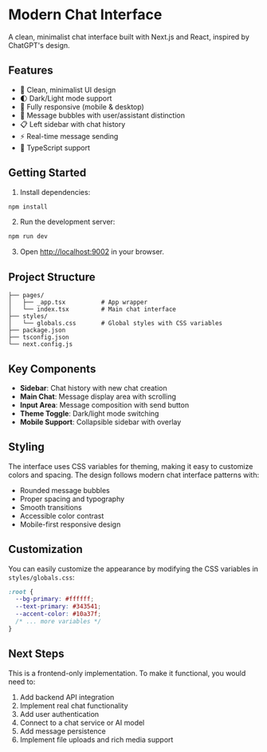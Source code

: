 # Modern Chat Interface

A clean, minimalist chat interface built with Next.js and React, inspired by ChatGPT's design.

## Features

- 🎨 Clean, minimalist UI design
- 🌓 Dark/Light mode support
- 📱 Fully responsive (mobile & desktop)
- 💬 Message bubbles with user/assistant distinction
- 📋 Left sidebar with chat history
- ⚡ Real-time message sending
- 🎯 TypeScript support

## Getting Started

1. Install dependencies:
```bash
npm install
```

2. Run the development server:
```bash
npm run dev
```

3. Open [http://localhost:9002](http://localhost:9002) in your browser.

## Project Structure

```
├── pages/
│   ├── _app.tsx          # App wrapper
│   └── index.tsx         # Main chat interface
├── styles/
│   └── globals.css       # Global styles with CSS variables
├── package.json
├── tsconfig.json
└── next.config.js
```

## Key Components

- **Sidebar**: Chat history with new chat creation
- **Main Chat**: Message display area with scrolling
- **Input Area**: Message composition with send button
- **Theme Toggle**: Dark/light mode switching
- **Mobile Support**: Collapsible sidebar with overlay

## Styling

The interface uses CSS variables for theming, making it easy to customize colors and spacing. The design follows modern chat interface patterns with:

- Rounded message bubbles
- Proper spacing and typography
- Smooth transitions
- Accessible color contrast
- Mobile-first responsive design

## Customization

You can easily customize the appearance by modifying the CSS variables in `styles/globals.css`:

```css
:root {
  --bg-primary: #ffffff;
  --text-primary: #343541;
  --accent-color: #10a37f;
  /* ... more variables */
}
```

## Next Steps

This is a frontend-only implementation. To make it functional, you would need to:

1. Add backend API integration
2. Implement real chat functionality
3. Add user authentication
4. Connect to a chat service or AI model
5. Add message persistence
6. Implement file uploads and rich media support